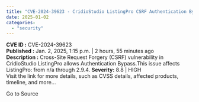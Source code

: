 ```yaml
---
title: "CVE-2024-39623 - CridioStudio ListingPro CSRF Authentication Bypass"
date: 2025-01-02
categories: 
  - "security"
---
```


**CVE ID :** CVE-2024-39623  
**Published :** Jan. 2, 2025, 1:15 p.m. | 2 hours, 55 minutes ago  
**Description :** Cross-Site Request Forgery (CSRF) vulnerability in CridioStudio ListingPro allows Authentication Bypass.This issue affects ListingPro: from n/a through 2.9.4. 
**Severity:** 8.8 | HIGH  
Visit the link for more details, such as CVSS details, affected products, timeline, and more...

Go to Source
